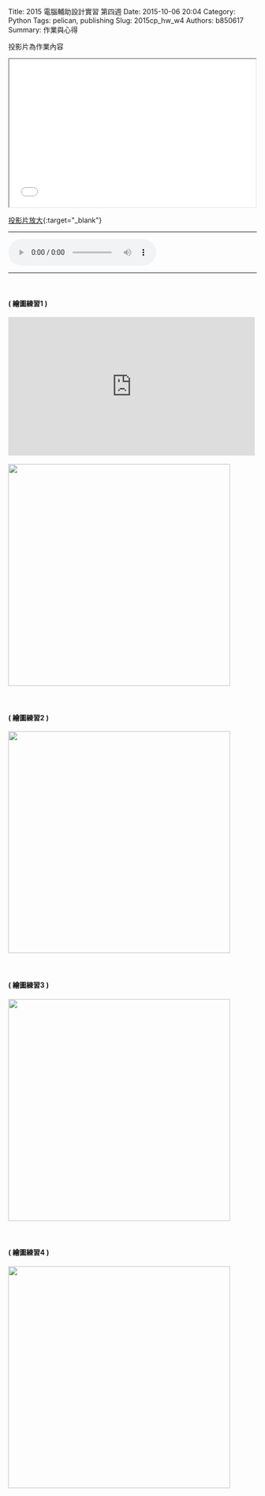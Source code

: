 Title: 2015 電腦輔助設計實習 第四週
Date: 2015-10-06 20:04
Category: Python
Tags: pelican, publishing
Slug: 2015cp_hw_w4
Authors: b850617
Summary: 作業與心得


投影片為作業內容

<iframe src="40323250_cp_w2_p.html" width="500" height="300"></iframe>

[投影片放大](40323250_cp_w2_p.html){:target="_blank"}
<br>
<hr>
<html>
<head>
<title>kevin kern - Through the Arbor</title>
</head>
<body>
    <audio controls pause>
        <source src="https://copy.com/rIjzBVdsJXu2H82u">
    </audio>
</body>
</html>
<hr>
<br>
<h4>( 繪圖練習1 )</h4>
<iframe src="https://player.vimeo.com/video/142662746" width="500" height="281" frameborder="0" webkitallowfullscreen mozallowfullscreen allowfullscreen></iframe>
<br>
<br>
<img src="https://copy.com/EH2DIsAmdDUteTqJ"width="450"height="450">
<br>
<br>
<br>
<h4>( 繪圖練習2 )</h4>
<img src="https://copy.com/Q1IU0u6bBigb3XQG"width="450"height="450">
<br>
<br>
<br>
<h4>( 繪圖練習3 )</h4>
<img src="https://copy.com/HadsQlWBS0KVreej"width="450"height="450">
<br>
<br>
<br>
<h4>( 繪圖練習4 )</h4>
<img src="https://copy.com/9yaHBDA26vGtQUmn"width="450"height="450">
<br>
<br>
<br>


